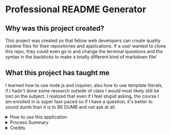 # Professional README Generator

## Why was this project created?
This project was created so that fellow web developers can create quality readme files for their repositories and applications. If a user wanted to clone this repo, they could even go in and change the terminal questions and the syntax in the backticks to make a totally different kind of markdown file!

## What this project has taught me
I learned how to use node.js and inquirer; also how to use template literals, if I hadn't done some research outside of class I would most likely still be lost on the subject. I realized that even if I feel stupid asking, the course I am enrolled in is super fast-paced so if I have a question, it's better to sound dumb than it is to BE DUMB and not ask at all.

<details>
<summary> How to use this application </summary>

[Walkthrough video](assets/README-Walkthrough.mp4)

[README w/ tips & instructions](Develop/README.md)

</details>

<details>
<summary> Process Summary </summary>

Cloned starter code

Created my own repo with the code

Re-watched class recordings to get a better feel of how to accomplish this assignment

Created github issues to set up a 'plan' to tackle the assignment

Created a separate branch to push changes with, incase I royally messed everything up lol

Found the syntax to use for inputs, editors and checkboxes for inquirer

Focused heavily on the mini project on 8/14 because it related exactly to this assignment

Finally got the license badges to show up on the newly created README

Recorded walkthrough video and created assets folder to put the file into

Updated repository README file

</details>

<details>
<summary> Credits </summary>

These are the websites I used to help me accomplish this project

https://github.com/coding-boot-camp/potential-enigma

https://coding-boot-camp.github.io/full-stack/computer-literacy/video-submission-guide

https://www.npmjs.com/package/inquirer/v/8.2.4

https://github.com/SBoudrias/Inquirer.js/tree/master/packages/inquirer/examples

https://nodejs.dev/en/learn/writing-files-with-nodejs/

https://linuxhint.com/markdown-link-section/#:~:text=Within%20the%20parentheses%2C%20insert%20a,it%20as%20a%20link%20reference.

https://shields.io/badges

https://www.mend.io/blog/open-source-licenses-trends-and-predictions/

https://opensource.org/license/bsd-3-clause/

https://opensource.org/license/mit/

https://opensource.org/license/apache-2-0/

https://opensource.org/license/isc-license-txt/

I had help from TA's Jacek Hacking, CJ Sanders and Trever Oveson during office hours and during class while working on the mini project to figure out why my terminal answers weren't populating to my newly created README file. I was happy to find out I was on the right track though, just didn't know how to direct the data to the new file.

I also had a study group with Brian Whisler, Salvador Mejia and Diego Yavara on 8/13 just to refresh the first two classes of our Node.js module, throw ideas out of how we can solve this assignment and ask questions that might have been too daunting to ask during class

</details>
